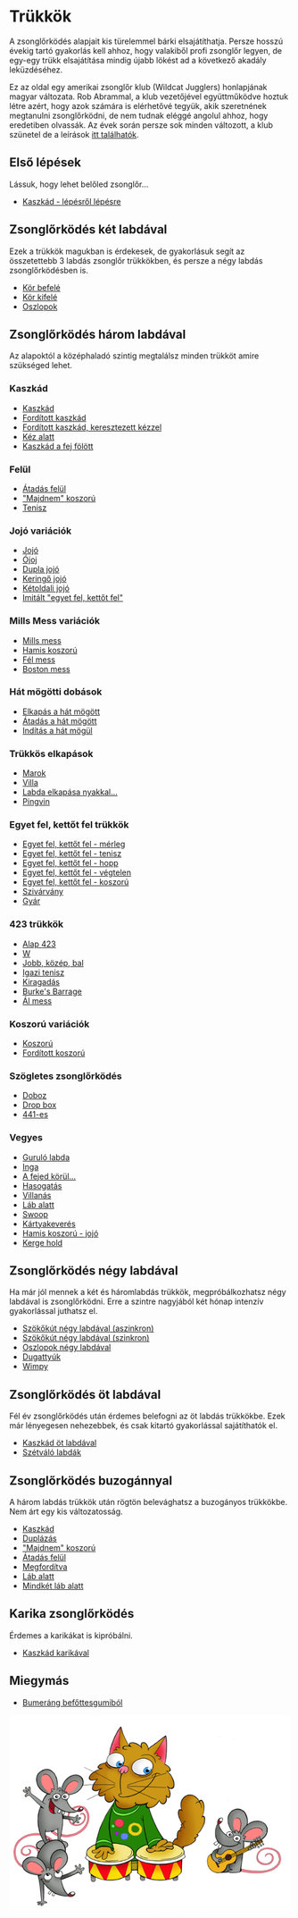 # Trükkök

A zsonglőrködés alapjait kis türelemmel bárki elsajátíthatja. Persze hosszú évekig tartó gyakorlás kell ahhoz, hogy valakiből profi zsonglőr legyen, de egy-egy trükk elsajátítása mindig újabb lökést ad a következő akadály leküzdéséhez.

Ez az oldal egy amerikai zsonglőr klub (Wildcat Jugglers) honlapjának magyar változata. Rob Abrammal, a klub vezetőjével együttműködve hoztuk létre azért, hogy azok számára is elérhetővé tegyük, akik szeretnének megtanulni zsonglőrködni, de nem tudnak eléggé angolul ahhoz, hogy eredetiben olvassák. Az évek során persze sok minden változott, a klub szünetel de a leírások [itt találhatók](/en).

## Első lépések

Lássuk, hogy lehet belőled zsonglőr…

- [Kaszkád - lépésről lépésre](#kaszkad-lepesrol-lepesre)

## Zsonglőrködés két labdával

Ezek a trükkök magukban is érdekesek, de gyakorlásuk segít az összetettebb 3 labdás zsonglőr trükkökben, és persze a négy labdás zsonglőrködésben is.

-  [Kör befelé](#kor-befele)
-  [Kör kifelé](#kor-kifele)
-  [Oszlopok](#oszlopok)

## Zsonglőrködés három labdával

Az alapoktól a középhaladó szintig megtalálsz minden trükköt amire szükséged lehet.
### Kaszkád

-  [Kaszkád](#kaszkad)
-  [Fordított kaszkád](#forditott-kaszkad)
-  [Fordított kaszkád, keresztezett kézzel](#forditott-kaszkad-keresztezett-kezzel)
-  [Kéz alatt](#kez-alatt)
-  [Kaszkád a fej fölött](#kaszkad-a-fej-folott)

### Felül

-  [Átadás felül](#atadas-felul)
-  ["Majdnem" koszorú](#majdnem-koszoru)
-  [Tenisz](#tenisz)

### Jojó variációk

-  [Jojó](#jojo)
-  [Ójoj](#ojoj)
-  [Dupla jojó](#dupla-jojo)
-  [Keringő jojó](#keringo-jojo)
-  [Kétoldali jojó](#ketoldali-jojo)
-  [Imitált "egyet fel, kettőt fel"](#imitalt-egyet-fel-kettot-fel)

### Mills Mess variációk

-  [Mills mess](#mills-mess)
-  [Hamis koszorú](#hamis-koszoru)
-  [Fél mess](#fel-mess)
-  [Boston mess](#boston-mess)

### Hát mögötti dobások

-  [Elkapás a hát mögött](#elkapas-a-hat-mogott)
-  [Átadás a hát mögött](#atadas-a-hat-mogott)
-  [Indítás a hát mögül](#inditas-a-hat-mogul)

### Trükkös elkapások

-  [Marok](#marok)
-  [Villa](#villa)
-  [Labda elkapása nyakkal…](#labda-elkapasa-nyakkal)
-  [Pingvin](#pingvin)

### Egyet fel, kettőt fel trükkök

-  [Egyet fel, kettőt fel - mérleg](#egyet-fel-kettot-fel-merleg)
-  [Egyet fel, kettőt fel - tenisz](#egyet-fel-kettot-fel-tenisz)
-  [Egyet fel, kettőt fel - hopp](#egyet-fel-kettot-fel-hopp)
-  [Egyet fel, kettőt fel - végtelen](#egyet-fel-kettot-fel-vegtelen)
-  [Egyet fel, kettőt fel - koszorú](#egyet-fel-kettot-fel-koszoru)
-  [Szivárvány](#szivarvany)
-  [Gyár](#gyar)

### 423 trükkök

-  [Alap 423](#alap-423)
-  [W](#w)
-  [Jobb, közép, bal](#jobb-kozep-bal)
-  [Igazi tenisz](#igazi-tenisz)
-  [Kiragadás](#kiragadas)
-  [Burke's Barrage](#burkes-barrage)
-  [Ál mess](#al-mess)

### Koszorú variációk

-  [Koszorú](#koszoru)
-  [Fordított koszorú](#forditott-koszoru)

### Szögletes zsonglőrködés

-  [Doboz](#doboz)
-  [Drop box](#drop-box)
-  [441-es](#441-es)

### Vegyes

-  [Guruló labda](#gurulo-labda)
-  [Inga](#inga)
-  [A fejed körül…](#a-fejed-korul)
-  [Hasogatás](#hasogatas)
-  [Villanás](#villanas)
-  [Láb alatt](#lab-alatt)
-  [Swoop](#swoop)
-  [Kártyakeverés](#kartyakeveres)
-  [Hamis koszorú - jojó](#hamis-koszoru-jojo)
-  [Kerge hold](#kerge-hold)

## Zsonglőrködés négy labdával

Ha már jól mennek a két és háromlabdás trükkök, megpróbálkozhatsz négy labdával is zsonglőrködni. Erre a szintre nagyjából két hónap intenzív gyakorlással juthatsz el.
-  [Szökőkút négy labdával (aszinkron)](#szokokut-negy-labdaval-aszinkron)
-  [Szökőkút négy labdával (szinkron)](#szokokut-negy-labdaval-szinkron)
-  [Oszlopok négy labdával](#oszlopok-negy-labdaval)
-  [Dugattyúk](#dugattyuk)
-  [Wimpy](#wimpy)

## Zsonglőrködés öt labdával

Fél év zsonglőrködés után érdemes belefogni az öt labdás trükkökbe. Ezek már lényegesen nehezebbek, és csak kitartó gyakorlással sajátíthatók el.
-  [Kaszkád öt labdával](#kaszkad-ot-labdaval)
-  [Szétváló labdák](#szetvalo-labdak)

## Zsonglőrködés buzogánnyal

A három labdás trükkök után rögtön belevághatsz a buzogányos trükkökbe. Nem árt egy kis változatosság.
-  [Kaszkád](#kaszkad-2)
-  [Duplázás](#duplazas)
-  ["Majdnem" koszorú](#majdnem-koszoru-2)
-  [Átadás felül](#atadas-felul-2)
-  [Megfordítva](#megforditva)
-  [Láb alatt](#lab-alatt-2)
-  [Mindkét láb alatt](#mindket-lab-alatt)

## Karika zsonglőrködés

Érdemes a karikákat is kipróbálni.
-  [Kaszkád karikával](#kaszkad-karikaval)

## Miegymás

-  [Bumeráng befőttesgumiból](#bumerang-befottesgumibol)

 ![img](/images/dobol-macska.png)

